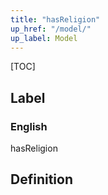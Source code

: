 ```yaml
---
title: "hasReligion"
up_href: "/model/"
up_label: Model
---
```


[TOC]

## Label

### English
hasReligion


## Definition



    
